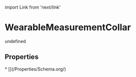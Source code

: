 import Link from 'next/link'
# WearableMeasurementCollar

undefined

## Properties

<Grid>
* [](/Properties/Schema.org/)

</Grid>

